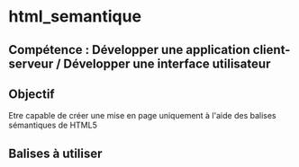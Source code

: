 # html_semantique
<h2>Compétence : Développer une application client-serveur / Développer une interface utilisateur</h2>

<h2>Objectif</h2>
<p>Etre capable de créer une mise en page uniquement à l'aide des balises sémantiques de HTML5</p>

<h2>Balises à utiliser</h2>

